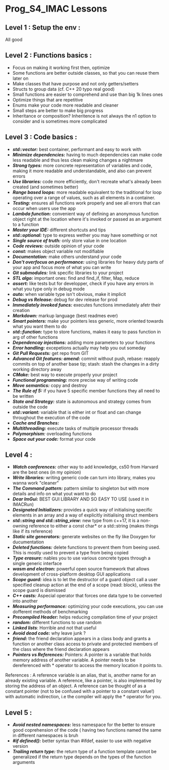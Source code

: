 # Prog_S4_IMAC Lessons

## Level 1 : Setup the env : 
All good

## Level 2 : Functions basics : 
- Focus on making it working first then, optimize
- Some functions are better outside classes, so that you can reuse them later on
- Make classes that have purpose and not only getters/setters
- Structs to group data (cf. C++ 20 typo real good)
- Small functions are easier to comprehend and use than big 1k lines ones
- Optimize things that are repetitive
- Enums make your code more readable and cleaner
- Small steps are better to make big progress
- Inheritance or composition? Inheritence is not always the n1 option to consider and is sometimes more complicated

## Level 3 : Code basics : 
- ***std::vector:*** best container, performant and easy to work with
- ***Minimize dependencies:*** having to much dependencies can make code less readable and thus less clean making changes a nightmare
- ***Strong types:*** more concrete representation of variables and code, making it more readable and understandable, and also can prevent errors 
- ***Use libraries:*** code more efficiently, don't recreate what's already been created (and sometimes better)
- ***Range based loops:*** more readable equivalent to the traditional for loop operating over a range of values, such as all elements in a container.
- ***Testing:*** ensures all functions work properly and see all errors that can occur when users use the app
- ***Lambda function:*** convenient way of defining an anonymous function object right at the location where it's invoked or passed as an argument to a function
- ***Master your IDE:*** different shortcuts and tips
- ***std::optional:*** type to express wether you may have something or not
- ***Single source of truth:*** only store value in one location
- ***Code reviews:*** outside opinion of your code
- ***const:*** makes object variable not modifiable
- ***Documentation:*** make others understand your code
- ***Don't overfocus on performance:*** using libraries for heavy duty parts of your app and focus more of what you can write
- ***Git submodules:*** link specific libraries to your project
- ***STL algo:*** important ones: find and find_if, filter, Map, reduce
- ***assert:*** like tests but for developper, check if you have any errors in what you type only in debug mode
- ***auto:*** when variable type isn't obvious, make it implicit
- ***Debug vs Release:*** debug for dev release for prod
- ***Immediately invoked funcs:*** executes functions immediately afetr their creation
- ***Markdown:*** markup language (best readmes ever)
- ***Smart pointers:*** make your pointers less generic, more oriented towards what you want them to do
- ***std::function:*** type to store functions, makes it easy to pass function in arg of other functions
- ***Dependencay injections:*** adding more parameters to your functions
- ***Error handling:*** excepetions actually may help you out someday
- ***Git Pull Requests:*** get repo from GIT
- ***Advanced Git features: amend:*** commit without push, rebase: reapply commits on top of another base tip; stash: stash the changes in a dirty working directory away
- ***CMake:*** best way to execute properly your project
- ***Functional programming:*** more precise way of writing code
- ***Move semantics:*** copy and destroy
- ***The Rule of 5:*** if you have 5 specific member functions they all need to be written 
- ***State and Strategy:*** state is autonomous and strategy comes from outside the code
- ***std::variant:*** variable that is either int or float and can change throughout the execution of the code
- ***Cache and Branches:***
- ***Multithreading:*** execute tasks of multiple processor threads
- ***Polymorphism:*** overloading functions
- ***Space out your code:*** format your code

## Level 4 : 
- ***Watch conferences:*** other way to add knowledge, cs50 from Harvard are the best ones (in my opinion) 
- ***Write libraries:*** writing generic code can turn into library, makes you wanna work "cleaner"
- ***The Command pattern:*** pattern similar to singleton but with more details and info on what yout want to do
- ***Dear ImGui:*** BEST GUI LIBRARY AND SO EASY TO USE (used it in IMACRun)
- ***Designated Initializers:*** provides a quick way of initialising specific elements in an array and a way of explicitly initialising struct members
- ***std::string and std::string_view:*** new type from c++17, it is a non-owning reference to either a const char* or a std::string (makes things like if its reference)
- ***Static site generators:*** generate websites on the fly like Doxygen for ducumentation
- ***Deleted functions:*** delete functions to prevent them from beeing used. This is mostly used to prevent a type from being copied
- ***Type erasure:*** nables you to use various concrete types through a single generic interface
- ***wasm and electron:*** powerful open source framework that allows development of cross-platform desktop GUI applications
- ***Scope guard:*** idea is to let the destructor of a guard object call a user specified cleanup action at the end of a scope (read: block), unless the scope guard is dismissed
- ***C++ casts:*** Aspecial operator that forces one data type to be converted into another
- ***Measuring performance:*** optimizing your code executions, you can use dofferent methods of benchmarking
- ***Precompiled Header:*** helps reducing compilation time of your project
- ***random:*** different functions to use random
- ***Linked lists***: Horrible and not that useful
- ***Avoid dead code:*** why leave junk ?
- ***friend:***  the friend declaration appears in a class body and grants a function or another class access to private and protected members of the class where the friend declaration appears
- ***Pointers vs References:*** 
Pointers: A pointer is a variable that holds memory address of another variable. A pointer needs to be dereferenced with * operator to access the memory location it points to. 

References : A reference variable is an alias, that is, another name for an already existing variable. A reference, like a pointer, is also implemented by storing the address of an object. 
A reference can be thought of as a constant pointer (not to be confused with a pointer to a constant value!) with automatic indirection, i.e the compiler will apply the * operator for you. 
  
## Level 5 :
- ***Avoid nested namespaces:*** less namespace for the better to ensure good coprehension of the code ( having two functions named the same in different namespaces is bruh
- ***#if defined():*** better syntax than #ifdef, easier to use with negative version
- ***Trailing return type:*** the return type of a function template cannot be generalized if the return type depends on the types of the function arguments
